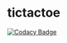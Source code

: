 # tictactoe

[![Codacy Badge](https://api.codacy.com/project/badge/Grade/ef884f3941dc496ca7e2e20971042658)](https://app.codacy.com/manual/stepin104340/tictactoe?utm_source=github.com&utm_medium=referral&utm_content=stepin104340/tictactoe&utm_campaign=Badge_Grade_Settings)